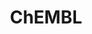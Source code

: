 ---
layout: default
bigquery: https://console.cloud.google.com/bigquery?p=patents-public-data&d=ebi_chembl&page=dataset
citation: '"The ChEMBL database in 2017." Anna Gaulton, Anne Hersey, Michał Nowotka,
  A Patrícia Bento, Jon Chambers, David Mendez, Prudence Mutowo, Francis Atkinson,
  Louisa J Bellis, Elena Cibrián-Uhalte, Mark Davies, Nathan Dedman, Anneli Karlsson,
  María Paula Magariños, John P Overington, George Papadatos, Ines Smit, Andrew R
  Leach Nucleic acids Research (2017) 45 (Database Issue), D945-D954'
contributors: European Bioinformatics Institute
cost: None
description: ChEMBL Data is a manually curated database of small molecules used in
  drug discovery, including information about existing patented drugs.
documentation: 'schema: https://www.ebi.ac.uk/chembl/db_schema


  '
last_edit: 04/09/2022, 19:49:51
location: https://console.cloud.google.com/marketplace/product/google_patents_public_datasets/chembl
maintained_by: EMBL-EBI, an outstation of European Molecular Biology Laboratory
related_publications: '

  ChEMBL: towards direct deposition of bioassay data.


  Mendez D, Gaulton A, Bento AP, Chambers J, De Veij M, Félix E, Magariños MP, Mosquera
  JF, Mutowo P, Nowotka M, Gordillo-Marañón M, Hunter F, Junco L, Mugumbate G, Rodriguez-Lopez
  M, Atkinson F, Bosc N, Radoux CJ, Segura-Cabrera A, Hersey A, Leach AR.


  — Nucleic Acids Res. 2019; 47(D1):D930-D940. doi: 10.1093/nar/gky1075

  '
schema_fields:
- ap_id
- oc_id
- pchembl_value
- ref_type
- as_id
- mc_target_name
- major_class
- creation_date
- updated_by
- first_page
- hba_lipinski
- co_stem_id
- met_comment
- acd_most_apka
- mec_id
- mw_freebase
- hbd_lipinski
- mechanism_comment
- l7
- issue
- name
- country
- prodrug
- related_tid
- annotation
- ingredient
- site_residues
- l2
- tid
- canonical_smiles
- tissue_id
- assay_subcellular_fraction
- assay_id
- usan_year
- cell_id
- predbind_id
- psa
- ridx
- standard_inchi_key
- volume
- assay_type
- pathway_key
- oral
- level1
- sequence_md5sum
- heavy_atoms
- set_name
- cx_most_apka
- value
- enzyme_name
- doc_type
- stem_class
- assay_organism
- target_mapping
- journal
- src_description
- ddd_value
- rtb
- therapeutic_flag
- qudt_units
- last_active
- inorganic_flag
- level3_description
- num_ro5_violations
- compd_id
- company
- drug_substance_flag
- drug_record_id
- subgroup
- caloha_id
- pref_name
- publication_number
- standard_value
- confidence_score
- assay_desc
- comp_go_id
- cx_most_bpka
- molecular_species
- cell_source_tax_id
- mesh_id
- aromatic_rings
- ass_cls_map_id
- job_id
- relation
- component_id
- helm_notation
- parent_go_id
- irac_class_id
- ddd_comment
- relationship_type
- frac_class_id
- abstract
- warnref_id
- le
- met_conversion
- natural_product
- l3
- downgraded
- short_name
- alogp
- synonyms
- lle
- withdrawn_year
- acd_logp
- prod_pat_id
- hbd
- bao_endpoint
- submission_date
- description
- innovator_company
- activity_count
- warning_year
- compound_name
- potential_duplicate
- full_molformula
- class_type
- src_id
- qed_weighted
- formulation_id
- normal_range_max
- indication_class
- published_value
- domain_description
- trade_name
- withdrawn_country
- cellosaurus_id
- route
- data_validity_comment
- irac_code
- res_stem_id
- standard_text_value
- comments
- go_id
- sitecomp_id
- assay_test_type
- molfile
- level4
- level3
- bto_id
- standard_type
- assay_strain
- parameter_type
- db_source
- drugind_id
- syn_type
- version
- who_extra
- ro3_pass
- cidx
- withdrawn_reason
- indref_id
- start_position
- type
- patent_expire_date
- targcomp_id
- who_name
- entity_type
- binding_site_comment
- bei
- last_page
- mesh_heading
- l4
- mecref_id
- action_type
- strength
- parenteral
- definition
- idx
- biocomp_id
- upper_value
- product_id
- assay_tissue
- toid
- protein_class_synonym
- isoform
- curation_comment
- tbl
- mw_monoisotopic
- entity_id
- parent_id
- cx_logd
- mechanism_of_action
- ddd_units
- db_version
- orig_description
- prediction_method
- active_molregno
- protein_class_desc
- assay_class_id
- chebi_par_id
- mol_hrac_id
- usan_stem_id
- standard_flag
- sei
- priority
- molregno
- updated_on
- molecule_type
- alert_set_id
- hba
- cell_ontology_id
- warning_class
- published_units
- approval_date
- log_id
- efo_term
- disease_efficacy
- warning_id
- molecular_mechanism
- parent_type
- site_name
- topical
- l8
- warning_country
- mc_organism
- first_approval
- standard_relation
- patent_id
- tid_fixed
- cl_lincs_id
- activity_comment
- assay_source
- atc_code
- applicant_full_name
- assay_cell_type
- pathway_id
- clo_id
- usan_substem
- research_stem
- mutation
- aidx
- substrate_record_id
- first_in_class
- protein_class_id
- l1
- component_synonym
- end_position
- result_flag
- class_level
- path
- title
- chembl_id
- src_short_name
- aspect
- domain_type
- uberon_id
- published_type
- parameter_value
- variant_id
- organism
- mc_target_type
- sequence
- targrel_id
- accession
- level2_description
- actsm_id
- drug_product_flag
- site_id
- tax_id
- ddd_id
- chirality
- ref_id
- l5
- activity_id
- smid
- confidence
- black_box_warning
- molsyn_id
- enzyme_tid
- warning_description
- parent_molregno
- delist_flag
- doc_id
- homologue
- usan_stem
- pubmed_id
- hrac_class_id
- stem
- full_mwt
- nda_type
- domain_name
- max_phase
- frac_code
- direct_interaction
- cell_description
- mc_tax_id
- assay_param_id
- bao_format
- availability_type
- metref_id
- structure_type
- text_value
- dosed_ingredient
- standard_upper_value
- published_relation
- ad_type
- component_type
- authors
- dosage_form
- species_group_flag
- compsyn_id
- max_phase_for_ind
- ref_url
- source
- assay_tax_id
- cx_logp
- acd_logd
- ddd_admr
- year
- withdrawn_class
- met_id
- label
- rgid
- active_ingredient
- assay_category
- std_act_id
- compound_key
- hrac_code
- standard_units
- level5
- polymer_flag
- source_domain_id
- target_desc
- cell_name
- normal_range_min
- relationship
- smarts
- withdrawn_flag
- warning_type
- curated_by
- efo_id
- protclasssyn_id
- cell_source_tissue
- level4_description
- standard_inchi
- patent_no
- l6
- units
- level2
- alert_id
- selectivity_comment
- cpd_str_alert_id
- target_type
- bao_id
- previous_company
- record_id
- uo_units
- level1_description
- metabolite_record_id
- doi
- src_compound_id
- usan_stem_definition
- num_alerts
- mol_irac_id
- cell_source_organism
- domain_id
- mol_atc_id
- status
- src_assay_id
- acd_most_bpka
- mol_frac_id
- num_lipinski_ro5_violations
- alert_name
- comp_class_id
- mc_target_accession
- stat
- relationship_desc
- patent_use_code
shortname: chembl
tags:
- biotechnology
- health
- chemical
- bioinformatics
- medical
terms_of_use: CC BY-SA 3.0
title: ChEMBL
uuid: e232a192-965c-4ec9-904c-155b6dfe56c5
---